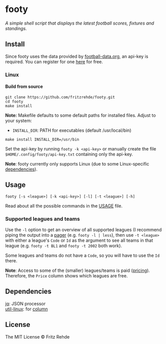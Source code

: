 # footy

<i>A simple shell script that displays the latest football scores, fixtures and standings.</i>

## Install

Since footy uses the data provided by [football-data.org](https://www.football-data.org/), an api-key is required.
You can register for one [here](https://www.football-data.org/client/register) for free.

### Linux

#### Build from source
```shell
git clone https://github.com/fritzrehde/footy.git
cd footy
make install
```
**Note:** Makefile defaults to some default paths for installed files. Adjust to your system:

- `INSTALL_DIR`: PATH for executables (default /usr/local/bin)

```shell
make install INSTALL_DIR=/usr/bin
```
Set the api-key by running `footy -k <api-key>` or manually create the file `$HOME/.config/footy/api-key.txt` containing only the api-key.  

**Note**: footy currently only supports Linux (due to some Linux-specific [dependencies](#dependencies)).

## Usage

```shell
footy [-s <league>] [-k <api-key>] [-l] [-t <league>] [-h]
```
Read about all the possible commands in the [USAGE](.USAGE.md) file.

### Supported leagues and teams
Use the `-l` option to get an overview of all supported leagues (I recommend piping the output into a [pager](https://man7.org/linux/man-pages/man1/less.1.html) (e.g. `footy -l | less`), then use `-t <league>` with either a league's `Code` or `Id` as the argument to see all teams in that league (e.g. `footy -t BL1` and `footy -t 2002` both work).

Some leagues and teams do not have a `Code`, so you will have to use the `Id` there.

**Note**: Access to some of the (smaller) leagues/teams is paid ([pricing](https://www.football-data.org/coverage)). Therefore, the `Price` column shows which leagues are free.

## Dependencies

[jq](https://stedolan.github.io/jq/): JSON processor  
[util-linux](https://github.com/util-linux/util-linux): for [column](https://man7.org/linux/man-pages/man1/column.1.html)

## License

The MIT License © Fritz Rehde

